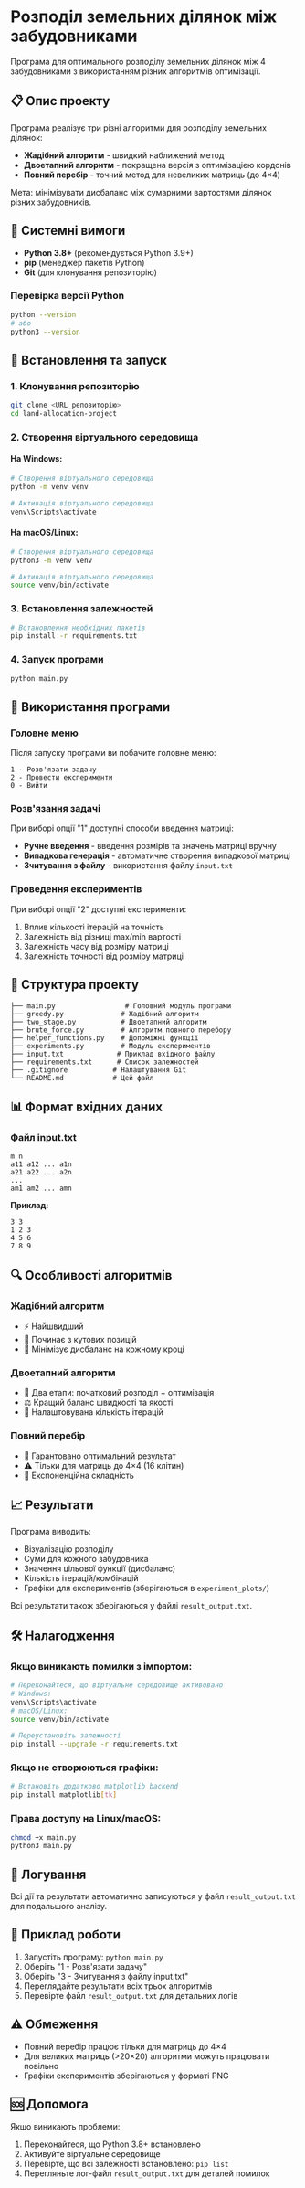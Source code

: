 # Розподіл земельних ділянок між забудовниками

Програма для оптимального розподілу земельних ділянок між 4 забудовниками з використанням різних алгоритмів оптимізації.

## 📋 Опис проекту

Програма реалізує три різні алгоритми для розподілу земельних ділянок:
- **Жадібний алгоритм** - швидкий наближений метод
- **Двоетапний алгоритм** - покращена версія з оптимізацією кордонів
- **Повний перебір** - точний метод для невеликих матриць (до 4×4)

Мета: мінімізувати дисбаланс між сумарними вартостями ділянок різних забудовників.

## 🔧 Системні вимоги

- **Python 3.8+** (рекомендується Python 3.9+)
- **pip** (менеджер пакетів Python)
- **Git** (для клонування репозиторію)

### Перевірка версії Python
```bash
python --version
# або
python3 --version
```

## 🚀 Встановлення та запуск

### 1. Клонування репозиторію
```bash
git clone <URL_репозиторію>
cd land-allocation-project
```

### 2. Створення віртуального середовища

#### На Windows:
```bash
# Створення віртуального середовища
python -m venv venv

# Активація віртуального середовища
venv\Scripts\activate
```

#### На macOS/Linux:
```bash
# Створення віртуального середовища
python3 -m venv venv

# Активація віртуального середовища
source venv/bin/activate
```

### 3. Встановлення залежностей
```bash
# Встановлення необхідних пакетів
pip install -r requirements.txt
```

### 4. Запуск програми
```bash
python main.py
```

## 📱 Використання програми

### Головне меню
Після запуску програми ви побачите головне меню:
```
1 - Розв'язати задачу
2 - Провести експерименти  
0 - Вийти
```

### Розв'язання задачі
При виборі опції "1" доступні способи введення матриці:
- **Ручне введення** - введення розмірів та значень матриці вручну
- **Випадкова генерація** - автоматичне створення випадкової матриці
- **Зчитування з файлу** - використання файлу `input.txt`

### Проведення експериментів
При виборі опції "2" доступні експерименти:
1. Вплив кількості ітерацій на точність
2. Залежність від різниці max/min вартості
3. Залежність часу від розміру матриці
4. Залежність точності від розміру матриці

## 📁 Структура проекту

```
├── main.py                 # Головний модуль програми
├── greedy.py              # Жадібний алгоритм
├── two_stage.py           # Двоетапний алгоритм
├── brute_force.py         # Алгоритм повного перебору
├── helper_functions.py    # Допоміжні функції
├── experiments.py         # Модуль експериментів
├── input.txt             # Приклад вхідного файлу
├── requirements.txt      # Список залежностей
├── .gitignore           # Налаштування Git
└── README.md            # Цей файл
```

## 📊 Формат вхідних даних

### Файл input.txt
```
m n
a11 a12 ... a1n
a21 a22 ... a2n
...
am1 am2 ... amn
```

**Приклад:**
```
3 3
1 2 3
4 5 6
7 8 9
```

## 🔍 Особливості алгоритмів

### Жадібний алгоритм
- ⚡ Найшвидший
- 📍 Починає з кутових позицій
- 🎯 Мінімізує дисбаланс на кожному кроці

### Двоетапний алгоритм
- 🔄 Два етапи: початковий розподіл + оптимізація
- ⚖️ Кращий баланс швидкості та якості
- 🔧 Налаштовувана кількість ітерацій

### Повний перебір
- 🎯 Гарантовано оптимальний результат
- ⚠️ Тільки для матриць до 4×4 (16 клітин)
- 🐌 Експоненційна складність

## 📈 Результати

Програма виводить:
- Візуалізацію розподілу
- Суми для кожного забудовника
- Значення цільової функції (дисбаланс)
- Кількість ітерацій/комбінацій
- Графіки для експериментів (зберігаються в `experiment_plots/`)

Всі результати також зберігаються у файлі `result_output.txt`.

## 🛠️ Налагодження

### Якщо виникають помилки з імпортом:
```bash
# Переконайтеся, що віртуальне середовище активовано
# Windows:
venv\Scripts\activate
# macOS/Linux:
source venv/bin/activate

# Переустановіть залежності
pip install --upgrade -r requirements.txt
```

### Якщо не створюються графіки:
```bash
# Встановіть додатково matplotlib backend
pip install matplotlib[tk]
```

### Права доступу на Linux/macOS:
```bash
chmod +x main.py
python3 main.py
```

## 📝 Логування

Всі дії та результати автоматично записуються у файл `result_output.txt` для подальшого аналізу.

## 🤝 Приклад роботи

1. Запустіть програму: `python main.py`
2. Оберіть "1 - Розв'язати задачу"
3. Оберіть "3 - Зчитування з файлу input.txt"
4. Переглядайте результати всіх трьох алгоритмів
5. Перевірте файл `result_output.txt` для детальних логів

## ⚠️ Обмеження

- Повний перебір працює тільки для матриць до 4×4
- Для великих матриць (>20×20) алгоритми можуть працювати повільно
- Графіки експериментів зберігаються у форматі PNG

## 🆘 Допомога

Якщо виникають проблеми:
1. Переконайтеся, що Python 3.8+ встановлено
2. Активуйте віртуальне середовище
3. Перевірте, що всі залежності встановлено: `pip list`
4. Перегляньте лог-файл `result_output.txt` для деталей помилок